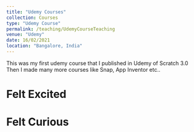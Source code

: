 ```yaml
---
title: "Udemy Courses"
collection: Courses
type: "Udemy Course"
permalink: /teaching/UdemyCourseTeaching
venue: "Udemy"
date: 16/02/2021
location: "Bangalore, India"
---
```


This was my first udemy course that I published in Udemy of Scratch 3.0
Then I made many more courses like Snap, App Inventor etc..

Felt Excited
======

Felt Curious
======
